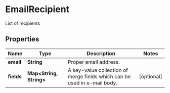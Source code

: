 

# EmailRecipient

List of recipients

## Properties

| Name | Type | Description | Notes |
|------------ | ------------- | ------------- | -------------|
|**email** | **String** | Proper email address. |  |
|**fields** | **Map&lt;String, String&gt;** | A key-value collection of merge fields which can be used in e-mail body. |  [optional] |



